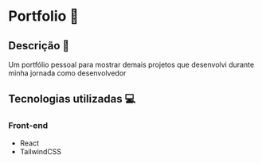 # Portfolio :newspaper:

## Descrição :mag_right:

Um portfólio pessoal para mostrar demais projetos que desenvolvi durante minha jornada como desenvolvedor 

## Tecnologias utilizadas :computer:

### Front-end

* React
* TailwindCSS





